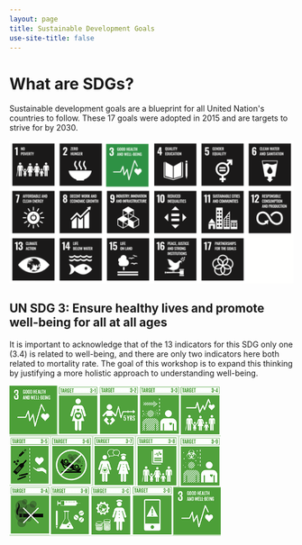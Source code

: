 ```yaml
---
layout: page
title: Sustainable Development Goals 
use-site-title: false
---
```


# **What are SDGs?**
 Sustainable development goals are a blueprint for all United Nation's countries to follow. These 17 goals were adopted in 2015 and are targets to strive for by 2030. 
 
 ![SDG_3](/assets/img/SDG_3.png)
 
 ## **UN SDG 3: Ensure healthy lives and promote well-being for all at all ages**
 
 
It is important to acknowledge that of the 13 indicators for this SDG only one (3.4) is related to well-being, and there are only two indicators here both related to mortality rate. The goal of this workshop is to expand this thinking by justifying a more holistic approach to understanding well-being. 

![SDG_3_unique](/assets/img/SDG_3_unique.png)
